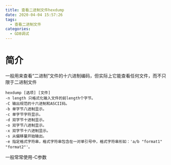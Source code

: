 ```yaml
---
title: 查看二进制文件hexdump
date: 2020-04-04 15:57:26
tags:
  - 查看二进制文件
categories:
  - GDB调试
---
```


# **简介**

一般用来查看“二进制”文件的十六进制编码，但实际上它能查看任何文件，而不只限于二进制文件

<!-----more-------->
```
hexdump [选项] [文件]
-n length 只格式化输入文件的前length个字节。
-C 输出规范的十六进制和ASCII码。
-b 单字节八进制显示。
-c 单字节字符显示。
-d 双字节十进制显示。
-o 双字节八进制显示。
-x 双字节十六进制显示。
-s 从偏移量开始输出。
-e 指定格式字符串，格式字符串包含在一对单引号中，格式字符串形如：'a/b "format1" "format2"'。
```

一般常常使用-C参数
